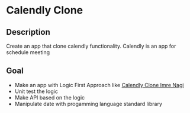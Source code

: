 # Calendly Clone

## Description
Create an app that clone calendly functionality. Calendly is an app for schedule meeting

## Goal
- Make an app with Logic First Approach like [Calendly Clone Imre Nagi](https://www.youtube.com/watch?v=wQNzh1LhhKQ)
- Unit test the logic
- Make API based on the logic
- Manipulate date with progamming language standard library
